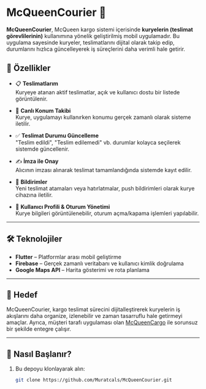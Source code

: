 # McQueenCourier 🚚

**McQueenCourier**, McQueen kargo sistemi içerisinde **kuryelerin (teslimat görevlilerinin)** kullanımına yönelik geliştirilmiş mobil uygulamadır. Bu uygulama sayesinde kuryeler, teslimatlarını dijital olarak takip edip, durumlarını hızlıca güncelleyerek iş süreçlerini daha verimli hale getirir.

## 🔑 Özellikler

- 📋 **Teslimatlarım**  
  Kuryeye atanan aktif teslimatlar, açık ve kullanıcı dostu bir listede görüntülenir.

- 📍 **Canlı Konum Takibi**  
  Kurye, uygulamayı kullanırken konumu gerçek zamanlı olarak sisteme iletilir.

- ✅ **Teslimat Durumu Güncelleme**  
  "Teslim edildi", "Teslim edilemedi" vb. durumlar kolayca seçilerek sistemde güncellenir.

- ✍️ **İmza ile Onay**  
  Alıcının imzası alınarak teslimat tamamlandığında sistemde kayıt edilir.

- 🔔 **Bildirimler**  
  Yeni teslimat atamaları veya hatırlatmalar, push bildirimleri olarak kurye cihazına iletilir.

- 👤 **Kullanıcı Profili & Oturum Yönetimi**  
  Kurye bilgileri görüntülenebilir, oturum açma/kapama işlemleri yapılabilir.

---

## 🛠️ Teknolojiler

- **Flutter** – Platformlar arası mobil geliştirme  
- **Firebase** – Gerçek zamanlı veritabanı ve kullanıcı kimlik doğrulama  
- **Google Maps API** – Harita gösterimi ve rota planlama

---

## 🎯 Hedef

McQueenCourier, kargo teslimat sürecini dijitalleştirerek kuryelerin iş akışlarını daha organize, izlenebilir ve zaman tasarruflu hale getirmeyi amaçlar. Ayrıca, müşteri tarafı uygulaması olan [McQueenCargo](https://github.com/Muratcals/McQueenCargo) ile sorunsuz bir şekilde entegre çalışır.

---

## 🚀 Nasıl Başlanır?

1. Bu depoyu klonlayarak alın:  
   ```bash
   git clone https://github.com/Muratcals/McQueenCourier.git
